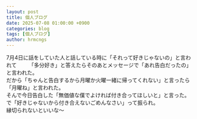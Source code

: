 ```yaml
---
layout: post
title: 個人ブログ
date: 2025-07-08 01:00:00 +0900
categories: blog
tags: [個人ブログ]
author: hrmcngs
---    
```


7月4日に話をしていた人と話している時に「それって好きじゃないの」と言われて　　
「多分好き」と答えたらそのあとメッセージで「あれ告白だったの」と言われた。  
だから「ちゃんと告白するから月曜か火曜一緒に帰ってくれない」と言ったら「月曜ね」と言われた。  
そんで今日告白した「無価値な僕でよければ付き合ってほしいと」と言った。  
で「好きじゃないから付き合えないごめんなさい」って振られ。  
縁切られないといいな〜　　
